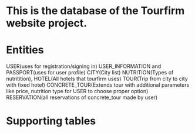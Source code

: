 # This is the database of the Tourfirm website project.
# Entities
USER(uses for registration/signing in)
USER_INFORMATION and PASSPORT(uses for user profile)
CITY(City list)
NUTRITION(Types of nutritition), 
HOTEL(All hotels that tourfirm uses)
TOUR(Trip from city to city with fixed hotel)
CONCRETE_TOUR(Extends tour with additional parameters like price, nutrition type for USER to choose proper option)
RESERVATION(all reservations of concrete_tour made by user)
# Supporting tables

